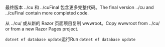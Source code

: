 <span data-ttu-id="2638b-101">最终版本 ../cu 和 ../cuFinal 包含更多完整代码。</span><span class="sxs-lookup"><span data-stu-id="2638b-101">The final version ../cu and ../cuFinal contain more completed code.</span></span>

<span data-ttu-id="2638b-102">从 ../cu/ 或从新的 Razor 页面项目复制 wwwroot。</span><span class="sxs-lookup"><span data-stu-id="2638b-102">Copy wwwroot from ../cu/ or from a new Razor Pages project.</span></span>

<span data-ttu-id="2638b-103">`dotnet ef database update`运行</span><span class="sxs-lookup"><span data-stu-id="2638b-103">Run `dotnet ef database update`</span></span>
